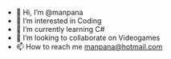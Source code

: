 - 👋 Hi, I’m @manpana
- 👀 I’m interested in Coding
- 🌱 I’m currently learning C#
- 💞️ I’m looking to collaborate on Videogames
- 📫 How to reach me manpana@hotmail.com

<!---
manpana/manpana is a ✨ special ✨ repository because its `README.md` (this file) appears on your GitHub profile.
You can click the Preview link to take a look at your changes.
--->
